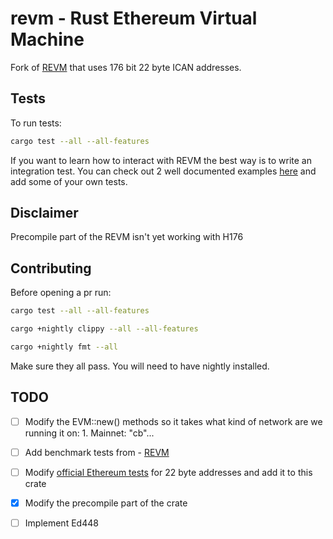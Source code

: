 # revm - Rust Ethereum Virtual Machine

Fork of [REVM](https://github.com/bluealloy/revm) that uses 176 bit 22 byte ICAN addresses.

## Tests

To run tests:
```bash
cargo test --all --all-features
```

If you want to learn how to interact with REVM the best way is to write an integration test.
You can check out 2 well documented examples [here](https://github.com/Kuly14/ican-revm/tree/main/bins/revme/tests) and add some of your own tests.

## Disclaimer
Precompile part of the REVM isn't yet working with H176

## Contributing
Before opening a pr run:
```bash
cargo test --all --all-features
```
```bash
cargo +nightly clippy --all --all-features
```
```bash
cargo +nightly fmt --all
```

Make sure they all pass.
You will need to have nightly installed.

## TODO
 - [ ] Modify the EVM::new() methods so it takes what kind of network are we running it on: 1. Mainnet: "cb"...
 - [ ] Add benchmark tests from - [REVM](https://github.com/bluealloy/revm/tree/main/bins/revm-test/src/bin) 
 - [ ] Modify [official Ethereum tests](https://github.com/ethereum/tests/tree/develop/GeneralStateTests) for 22 byte addresses and add it to this crate
 - [x] Modify the precompile part of the crate
 - [ ] Implement Ed448



